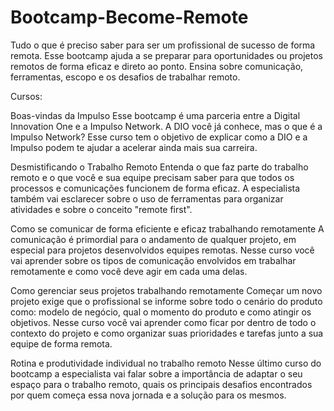 # Bootcamp-Become-Remote
Tudo o que é preciso saber para ser um profissional de sucesso de forma remota. Esse bootcamp ajuda a se preparar para oportunidades ou projetos remotos de forma eficaz e direto ao ponto. Ensina sobre comunicação, ferramentas, escopo e os desafios de trabalhar remoto.

Cursos:

Boas-vindas da Impulso
Esse bootcamp é uma parceria entre a Digital Innovation One e a Impulso Network. A DIO você já conhece, mas o que é a Impulso Network? Esse curso tem o objetivo de explicar como a DIO e a Impulso podem te ajudar a acelerar ainda mais sua carreira.

Desmistificando o Trabalho Remoto
Entenda o que faz parte do trabalho remoto e o que você e sua equipe precisam saber para que todos os processos e comunicações funcionem de forma eficaz. A especialista também vai esclarecer sobre o uso de ferramentas para organizar atividades e sobre o conceito "remote first".

Como se comunicar de forma eficiente e eficaz trabalhando remotamente
A comunicação é primordial para o andamento de qualquer projeto, em especial para projetos desenvolvidos equipes remotas. Nesse curso você vai aprender sobre os tipos de comunicação envolvidos em trabalhar remotamente e como você deve agir em cada uma delas.

Como gerenciar seus projetos trabalhando remotamente
Começar um novo projeto exige que o profissional se informe sobre todo o cenário do produto como: modelo de negócio, qual o momento do produto e como atingir os objetivos. Nesse curso você vai aprender como ficar por dentro de todo o contexto do projeto e como organizar suas prioridades e tarefas junto a sua equipe de forma remota.

Rotina e produtividade individual no trabalho remoto
Nesse último curso do bootcamp a especialista vai falar sobre a importância de adaptar o seu espaço para o trabalho remoto, quais os principais desafios encontrados por quem começa essa nova jornada e a solução para os mesmos.
